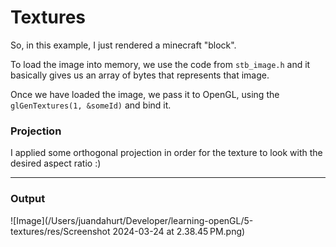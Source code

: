 # Textures

So, in this example, I just rendered a minecraft "block".

To load the image into memory, we use the code from `stb_image.h`
and it basically gives us an array of bytes that represents that
image.

Once we have loaded the image, we pass it to OpenGL, using
the `glGenTextures(1, &someId)` and bind it.

### Projection
I applied some orthogonal projection in order for the texture
to look with the desired aspect ratio :)

---
### Output
![Image](/Users/juandahurt/Developer/learning-openGL/5-textures/res/Screenshot 2024-03-24 at 2.38.45 PM.png)